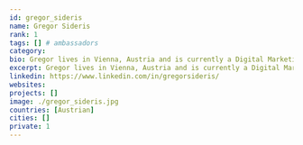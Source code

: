 ```yaml
---
id: gregor_sideris
name: Gregor Sideris
rank: 1
tags: [] # ambassadors
category:
bio: Gregor lives in Vienna, Austria and is currently a Digital Marketing Manager responsible for Social Media at IBM Central Europe Region headquarters. Since 2009 Gregor is very active in Social Media where he now reaches over 8 million people every month and runs a successful Lifestyle Blog (www.theviennablog.com). As one of the leading Tech & Lifestyle Influencer in Europe he is often invited as a consultant and public speaker. Ambassador fell in love with Threefold I am sure the concept and strategy of ThreeFold is exactly what the world/markets needs now. Most importantly I believe in the people and Ambassadors who are part of the movement/mission.
excerpt: Gregor lives in Vienna, Austria and is currently a Digital Marketing Manager responsible for Social Media at IBM Central Europe Region headquarters.
linkedin: https://www.linkedin.com/in/gregorsideris/
websites: 
projects: []
image: ./gregor_sideris.jpg
countries: [Austrian]
cities: []
private: 1
---
```

